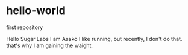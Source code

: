 # hello-world
first repository

Hello Sugar Labs
I am Asako
I like running, but recently, I don't do that.
that's why I am gaining the waight.
